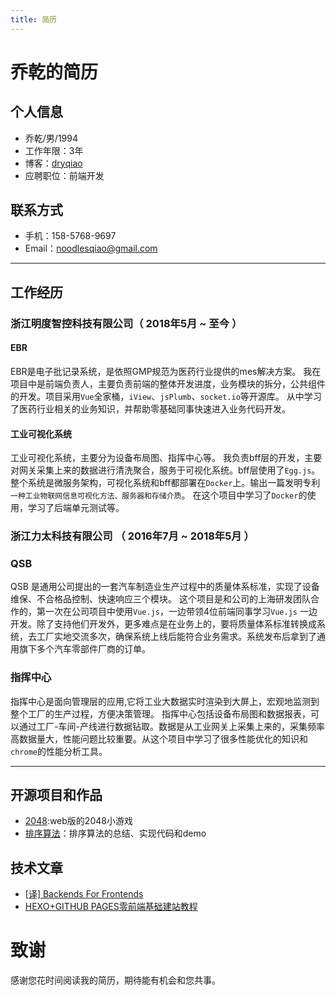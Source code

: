 ```yaml
---
title: 简历
---
```

# 乔乾的简历

## 个人信息

 - 乔乾/男/1994
 - 工作年限：3年
 - 博客：[dryqiao](dryqiao.com)
 - 应聘职位：前端开发

## 联系方式
- 手机：158-5768-9697
- Email：noodlesqiao@gmail.com

---

## 工作经历
### 浙江明度智控科技有限公司（ 2018年5月 ~ 至今 ）

#### EBR
EBR是电子批记录系统，是依照GMP规范为医药行业提供的mes解决方案。
我在项目中是前端负责人，主要负责前端的整体开发进度，业务模块的拆分，公共组件的开发。项目采用`Vue`全家桶，`iView`、`jsPlumb`、`socket.io`等开源库。
从中学习了医药行业相关的业务知识，并帮助零基础同事快速进入业务代码开发。

#### 工业可视化系统
工业可视化系统，主要分为设备布局图、指挥中心等。
我负责bff层的开发，主要对网关采集上来的数据进行清洗聚合，服务于可视化系统。bff层使用了`Egg.js`。整个系统是微服务架构，可视化系统和bff都部署在`Docker`上。输出一篇发明专利`一种工业物联网信息可视化方法、服务器和存储介质`。
在这个项目中学习了`Docker`的使用，学习了后端单元测试等。


### 浙江力太科技有限公司 （ 2016年7月 ~ 2018年5月 ）

### QSB
QSB 是通用公司提出的一套汽车制造业生产过程中的质量体系标准，实现了设备维保、不合格品控制、快速响应三个模块。
这个项目是和公司的上海研发团队合作的，第一次在公司项目中使用`Vue.js`，一边带领4位前端同事学习`Vue.js` 一边开发。除了支持他们开发外，更多难点是在业务上的，要将质量体系标准转换成系统，去工厂实地交流多次，确保系统上线后能符合业务需求。系统发布后拿到了通用旗下多个汽车零部件厂商的订单。

### 指挥中心
指挥中心是面向管理层的应用,它将工业大数据实时渲染到大屏上，宏观地监测到整个工厂的生产过程，方便决策管理。
指挥中心包括设备布局图和数据报表，可以通过工厂-车间-产线进行数据钻取。数据是从工业网关上采集上来的，采集频率高数据量大，性能问题比较重要。从这个项目中学习了很多性能优化的知识和`chrome`的性能分析工具。


---

## 开源项目和作品

- [2048](http://dryqiao.com/vue-2048/):web版的2048小游戏
- [排序算法](http://dryqiao.com/sort/#/quickSort)：排序算法的总结、实现代码和demo

## 技术文章

- [[译] Backends For Frontends](http://dryqiao.com/2018/12/13/bff/)
- [HEXO+GITHUB PAGES零前端基础建站教程](http://dryqiao.com/2017/10/30/hexo/)


# 致谢
感谢您花时间阅读我的简历，期待能有机会和您共事。